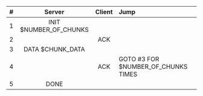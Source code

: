 |#|Server|Client|Jump|
|:-|:-:|:-:|:-|
|1|INIT $NUMBER_OF_CHUNKS|||
|2||ACK||
|3|DATA $CHUNK_DATA|||
|4||ACK|GOTO #3 FOR $NUMBER_OF_CHUNKS TIMES|
|5|DONE|||
